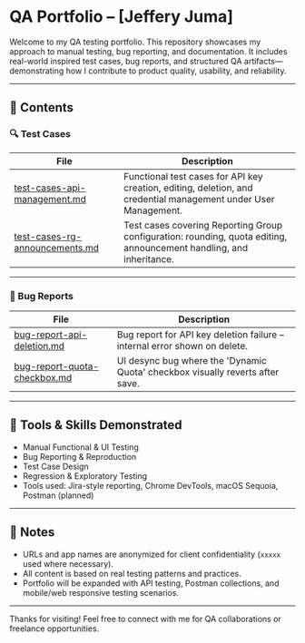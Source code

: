 # QA Portfolio – [Jeffery Juma]

Welcome to my QA testing portfolio. This repository showcases my approach to manual testing, bug reporting, and documentation. It includes real-world inspired test cases, bug reports, and structured QA artifacts—demonstrating how I contribute to product quality, usability, and reliability.

---

## 📂 Contents

### 🔍 Test Cases

| File | Description |
|------|-------------|
| [test-cases-api-management.md](https://github.com/jeffery7jumman/QA---Portfolio/blob/main/test-cases/test-cases-api-management.md) | Functional test cases for API key creation, editing, deletion, and credential management under User Management. |
| [test-cases-rg-announcements.md](https://github.com/jeffery7jumman/QA---Portfolio/blob/main/test-cases/test-cases-rg-announcements.md) | Test cases covering Reporting Group configuration: rounding, quota editing, announcement handling, and inheritance. |

---

### 🐞 Bug Reports

| File | Description |
|------|-------------|
| [bug-report-api-deletion.md](https://github.com/jeffery7jumman/QA---Portfolio/blob/main/bug-report/bug-report-api-deletion.md) | Bug report for API key deletion failure – internal error shown on delete. |
| [bug-report-quota-checkbox.md](https://github.com/jeffery7jumman/QA---Portfolio/blob/main/bug-report/bug-report-quota-checkbox.md) | UI desync bug where the 'Dynamic Quota' checkbox visually reverts after save. |

---

## 🔧 Tools & Skills Demonstrated
- Manual Functional & UI Testing
- Bug Reporting & Reproduction
- Test Case Design
- Regression & Exploratory Testing
- Tools used: Jira-style reporting, Chrome DevTools, macOS Sequoia, Postman (planned)

---

## 📌 Notes
- URLs and app names are anonymized for client confidentiality (`xxxxx` used where necessary).
- All content is based on real testing patterns and practices.
- Portfolio will be expanded with API testing, Postman collections, and mobile/web responsive testing scenarios.

---

Thanks for visiting! Feel free to connect with me for QA collaborations or freelance opportunities.
